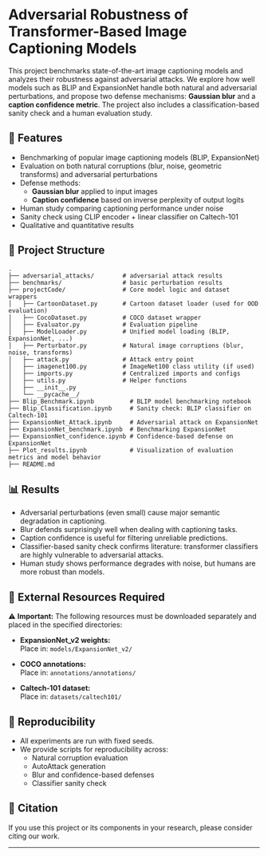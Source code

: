 # Adversarial Robustness of Transformer-Based Image Captioning Models

This project benchmarks state-of-the-art image captioning models and analyzes their robustness against adversarial attacks. We explore how well models such as BLIP and ExpansionNet handle both natural and adversarial perturbations, and propose two defense mechanisms: **Gaussian blur** and a **caption confidence metric**. The project also includes a classification-based sanity check and a human evaluation study.

## 📌 Features

- Benchmarking of popular image captioning models (BLIP, ExpansionNet)
- Evaluation on both natural corruptions (blur, noise, geometric transforms) and adversarial perturbations
- Defense methods:
  - **Gaussian blur** applied to input images
  - **Caption confidence** based on inverse perplexity of output logits
- Human study comparing captioning performance under noise
- Sanity check using CLIP encoder + linear classifier on Caltech-101
- Qualitative and quantitative results

## 📁 Project Structure

```
.
├── adversarial_attacks/        # adversarial attack results
├── benchmarks/                 # basic perturbation results
├── projectCode/                # Core model logic and dataset wrappers
│   ├── CartoonDataset.py       # Cartoon dataset loader (used for OOD evaluation)
│   ├── CocoDataset.py          # COCO dataset wrapper
│   ├── Evaluator.py            # Evaluation pipeline
│   ├── ModelLoader.py          # Unified model loading (BLIP, ExpansionNet, ...)
│   ├── Perturbator.py          # Natural image corruptions (blur, noise, transforms)
│   ├── attack.py               # Attack entry point
│   ├── imagenet100.py          # ImageNet100 class utility (if used)
│   ├── imports.py              # Centralized imports and configs
│   ├── utils.py                # Helper functions
│   ├── __init__.py
│   └── __pycache__/
├── Blip_Benchmark.ipynb          # BLIP model benchmarking notebook
├── Blip_Classification.ipynb     # Sanity check: BLIP classifier on Caltech-101
├── ExpansionNet_Attack.ipynb     # Adversarial attack on ExpansionNet
├── ExpansionNet_benchmark.ipynb  # Benchmarking ExpansionNet
├── ExpansionNet_confidence.ipynb # Confidence-based defense on ExpansionNet
├── Plot_results.ipynb            # Visualization of evaluation metrics and model behavior
├── README.md
```


## 📊 Results

- Adversarial perturbations (even small) cause major semantic degradation in captioning.
- Blur defends surprisingly well when dealing with captioning tasks.
- Caption confidence is useful for filtering unreliable predictions.
- Classifier-based sanity check confirms literature: transformer classifiers are highly vulnerable to adversarial attacks.
- Human study shows performance degrades with noise, but humans are more robust than models.

## 📂 External Resources Required

⚠️ **Important:** The following resources must be downloaded separately and placed in the specified directories:

- **ExpansionNet_v2 weights:**  
  Place in: `models/ExpansionNet_v2/`

- **COCO annotations:**  
  Place in: `annotations/annotations/`

- **Caltech-101 dataset:**  
  Place in: `datasets/caltech101/`

## 🧪 Reproducibility

- All experiments are run with fixed seeds.
- We provide scripts for reproducibility across:
  - Natural corruption evaluation
  - AutoAttack generation
  - Blur and confidence-based defenses
  - Classifier sanity check

## 📝 Citation

If you use this project or its components in your research, please consider citing our work.

---
